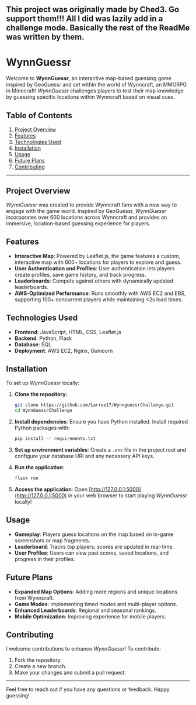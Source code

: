 This project was originally made by Ched3. Go support them!!! All I did was lazily add in a challenge mode. Basically the rest of the ReadMe was written by them.
---

# WynnGuessr

Welcome to **WynnGuessr**, an interactive map-based guessing game inspired by GeoGuessr and set within the world of Wynncraft, an MMORPG in Minecraft! *WynnGuessr* challenges players to test their map knowledge by guessing specific locations within Wynncraft based on visual cues.

## Table of Contents
1. [Project Overview](#project-overview)
2. [Features](#features)
3. [Technologies Used](#technologies-used)
4. [Installation](#installation)
5. [Usage](#usage)
6. [Future Plans](#future-plans)
7. [Contributing](#contributing)

---

## Project Overview
*WynnGuessr* was created to provide Wynncraft fans with a new way to engage with the game world. Inspired by GeoGuessr, *WynnGuessr* incorporates over 600 locations across Wynncraft and provides an immersive, location-based guessing experience for players.

## Features
- **Interactive Map**: Powered by Leaflet.js, the game features a custom, interactive map with 600+ locations for players to explore and guess.
- **User Authentication and Profiles**: User authentication lets players create profiles, save game history, and track progress.
- **Leaderboards**: Compete against others with dynamically updated leaderboards.
- **AWS-Optimized Performance**: Runs smoothly with AWS EC2 and EBS, supporting 100+ concurrent players while maintaining <2s load times.

## Technologies Used
- **Frontend**: JavaScript, HTML, CSS, Leaflet.js
- **Backend**: Python, Flask
- **Database**: SQL
- **Deployment**: AWS EC2, Nginx, Gunicorn

## Installation
To set up *WynnGuessr* locally:

1. **Clone the repository:**
    ```bash
    git clone https://github.com/Larree17/WynnguessrChallenge.git
    cd WynnGuessrChallenge
    ```

2. **Install dependencies**:
   Ensure you have Python installed. Install required Python packages with:
    ```bash
    pip install -r requirements.txt
    ```

3. **Set up environment variables**:
   Create a `.env` file in the project root and configure your database URI and any necessary API keys.

4. **Run the application**:
    ```bash
    flask run
    ```

5. **Access the application**:
   Open [http://127.0.0.1:5000](http://127.0.0.1:5000) in your web browser to start playing *WynnGuessr* locally!

## Usage
- **Gameplay**: Players guess locations on the map based on in-game screenshots or map fragments.
- **Leaderboard**: Tracks top players; scores are updated in real-time.
- **User Profiles**: Users can view past scores, saved locations, and progress in their profiles.

## Future Plans
- **Expanded Map Options**: Adding more regions and unique locations from Wynncraft.
- **Game Modes**: Implementing timed modes and multi-player options.
- **Enhanced Leaderboards**: Regional and seasonal rankings.
- **Mobile Optimization**: Improving experience for mobile players.

## Contributing
I welcome contributions to enhance *WynnGuessr*! To contribute:
1. Fork the repository.
2. Create a new branch.
3. Make your changes and submit a pull request.

---

Feel free to reach out if you have any questions or feedback. Happy guessing!

